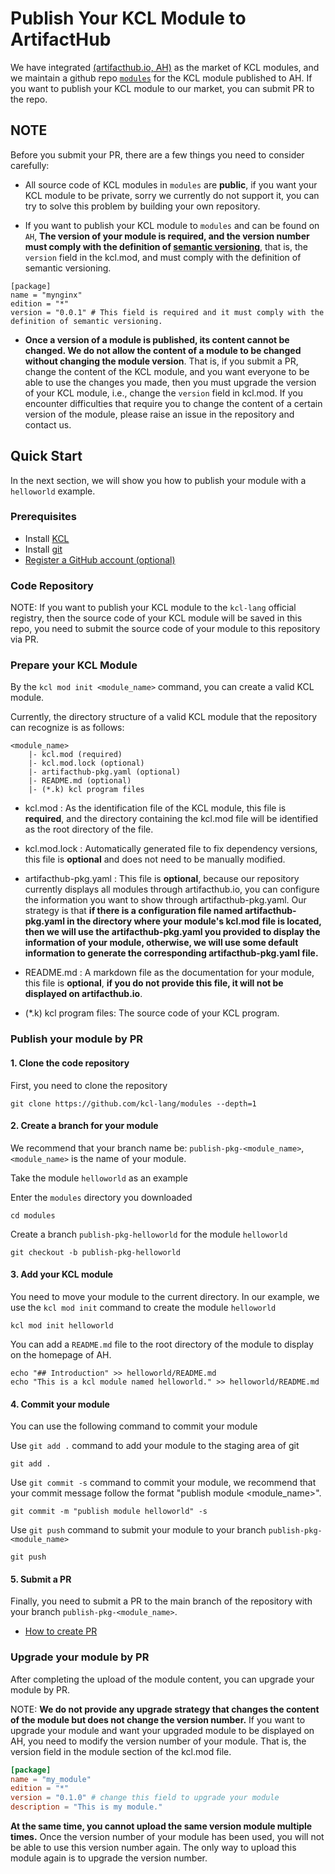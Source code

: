# Publish Your KCL Module to ArtifactHub

We have integrated [(artifacthub.io, AH)](https://artifacthub.io/) as the market of KCL modules, and we maintain a github repo [`modules`](https://github.com/kcl-lang/modules) for the KCL module published to AH. If you want to publish your KCL module to our market, you can submit PR to the repo.

## NOTE

Before you submit your PR, there are a few things you need to consider carefully:

- All source code of KCL modules in `modules` are **public**, if you want your KCL module to be private, sorry we currently do not support it, you can try to solve this problem by building your own repository.


- If you want to publish your KCL module to `modules` and can be found on `AH`, **The version of your module is required, and the version number must comply with the definition of [semantic versioning](https://semver.org/)**, that is, the `version` field in the kcl.mod, and must comply with the definition of semantic versioning.

```
[package]
name = "mynginx"
edition = "*"
version = "0.0.1" # This field is required and it must comply with the definition of semantic versioning.
```

- **Once a version of a module is published, its content cannot be changed. We do not allow the content of a module to be changed without changing the module version**. That is, if you submit a PR, change the content of the KCL module, and you want everyone to be able to use the changes you made, then you must upgrade the version of your KCL module, i.e., change the `version` field in kcl.mod. If you encounter difficulties that require you to change the content of a certain version of the module, please raise an issue in the repository and contact us.


## Quick Start

In the next section, we will show you how to publish your module with a `helloworld` example.

### Prerequisites

- Install [KCL](https://kcl-lang.io/docs/user_docs/getting-started/install)
- Install [git](https://git-scm.com/book/en/v2/Getting-Started-Installing-Git)
- [Register a GitHub account (optional)](https://docs.github.com/en/get-started/signing-up-for-github/signing-up-for-a-new-github-account)

### Code Repository

NOTE: If you want to publish your KCL module to the `kcl-lang` official registry, then the source code of your KCL module will be saved in this repo, you need to submit the source code of your module to this repository via PR.

### Prepare your KCL Module

By the `kcl mod init <module_name>` command, you can create a valid KCL module.

Currently, the directory structure of a valid KCL module that the repository can recognize is as follows:

```text
<module_name>
    |- kcl.mod (required)
    |- kcl.mod.lock (optional)
    |- artifacthub-pkg.yaml (optional)
    |- README.md (optional)
    |- (*.k) kcl program files
```

- kcl.mod : As the identification file of the KCL module, this file is **required**, and the directory containing the kcl.mod file will be identified as the root directory of the file.

- kcl.mod.lock : Automatically generated file to fix dependency versions, this file is **optional** and does not need to be manually modified.

- artifacthub-pkg.yaml : This file is **optional**, because our repository currently displays all modules through artifacthub.io, you can configure the information you want to show through artifacthub-pkg.yaml. Our strategy is that **if there is a configuration file named artifacthub-pkg.yaml in the directory where your module's kcl.mod file is located, then we will use the artifacthub-pkg.yaml you provided to display the information of your module, otherwise, we will use some default information to generate the corresponding artifacthub-pkg.yaml file.**

- README.md : A markdown file as the documentation for your module, this file is **optional**, **if you do not provide this file, it will not be displayed on artifacthub.io**.

- (*.k) kcl program files: The source code of your KCL program.

### Publish your module by PR

#### 1. Clone the code repository

First, you need to clone the repository

```shell
git clone https://github.com/kcl-lang/modules --depth=1
```

#### 2. Create a branch for your module

We recommend that your branch name be: `publish-pkg-<module_name>`, `<module_name>` is the name of your module.

Take the module `helloworld` as an example

Enter the `modules` directory you downloaded

```shell
cd modules
```

Create a branch `publish-pkg-helloworld` for the module `helloworld`

```shell
git checkout -b publish-pkg-helloworld
```

#### 3. Add your KCL module

You need to move your module to the current directory. In our example, we use the `kcl mod init` command to create the module `helloworld`

```shell
kcl mod init helloworld
```

You can add a `README.md` file to the root directory of the module to display on the homepage of AH.

```shell
echo "## Introduction" >> helloworld/README.md
echo "This is a kcl module named helloworld." >> helloworld/README.md
```

#### 4. Commit your module

You can use the following command to commit your module

Use `git add .` command to add your module to the staging area of git

```shell
git add .
```

Use `git commit -s` command to commit your module, we recommend that your commit message follow the format "publish module <module_name>".

```shell
git commit -m "publish module helloworld" -s
```

Use `git push` command to submit your module to your branch `publish-pkg-<module_name>`

```shell
git push
```

#### 5. Submit a PR

Finally, you need to submit a PR to the main branch of the repository with your branch `publish-pkg-<module_name>`.

- [How to create PR](https://docs.github.com/en/pull-requests/collaborating-with-pull-requests/proposing-changes-to-your-work-with-pull-requests/creating-a-pull-request)

### Upgrade your module by PR

After completing the upload of the module content, you can upgrade your module by PR.

NOTE: **We do not provide any upgrade strategy that changes the content of the module but does not change the version number.** If you want to upgrade your module and want your upgraded module to be displayed on AH, you need to modify the version number of your module. That is, the version field in the module section of the kcl.mod file.

```toml
[package]
name = "my_module"
edition = "*"
version = "0.1.0" # change this field to upgrade your module
description = "This is my module."
```

**At the same time, you cannot upload the same version module multiple times.** Once the version number of your module has been used, you will not be able to use this version number again. The only way to upload this module again is to upgrade the version number.

